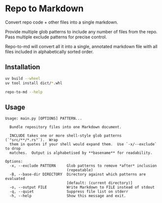 # Repo to Markdown

Convert repo code + other files into a single markdown.

Provide multiple glob patterns to include any number of files from the repo. Pass multiple exclude patterns for precise control.

Repo-to-md will convert all it into a single, annotated markdown file with all files included in alphabetically sorted order.

## Installation

```sh
uv build --wheel
uv tool install dict/*.whl

repo-to-md --help
```

## Usage

```
Usage: main.py [OPTIONS] PATTERN...

  Bundle repository files into one Markdown document.

  INCLUDE takes one or more shell‑style glob patterns (`"src/**/*.rs"`).  Wrap
  them in quotes if your shell would expand them.  Use `‑x/‑‑exclude` to drop
  matches.  Output is alphabetised by **basename** for readability.

Options:
  -x, --exclude PATTERN     Glob patterns to remove *after* inclusion
                            (repeatable)
  -B, --base-dir DIRECTORY  Directory against which patterns are evaluated
                            [default: (current directory)]
  -o, --output FILE         Write Markdown to FILE instead of stdout
  -q, --quiet               Suppress file list on stderr
  -h, --help                Show this message and exit.
```
